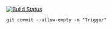 [![Build Status](https://travis-ci.com/bjoernbessert/haproxy-cert-otf.svg?branch=travis_ubuntu_haproxy_latest)](https://travis-ci.com/bjoernbessert/haproxy-cert-otf)

``` git commit --allow-empty -m "Trigger" ```

